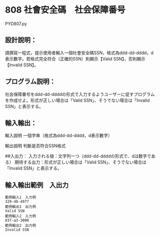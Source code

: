 #  808 社會安全碼　社会保障番号
PYD807.py
## 設計說明：
請撰寫一程式，提示使用者輸入一個社會安全碼SSN，格式為ddd-dd-dddd，d表示數字。若格式完全符合（正確的SSN）則顯示【Valid SSN】，否則顯示【Invalid SSN】。
## プログラム説明：
社会保障番号をddd-dd-ddddの形式で入力するようユーザーに促すプログラムを作成せよ。形式が正しい場合は「Valid SSN」、そうでない場合は「Invalid SSN」と表示する。

## 輸入輸出：
輸入說明
一個字串（格式為ddd-dd-dddd，d表示數字）

輸出說明
判斷是否符合SSN格式

##入出力：
入力される値：文字列一つ（ddd-dd-ddddの形式で、dは数字である）
期待する出力：形式が正しい場合は「Valid SSN」、そうでない場合は「Invalid SSN」と表示する。

## 輸入輸出範例　入出力
```
範例輸入1　入力例
329-48-4977
範例輸出1　出力例
Valid SSN
範例輸入2　入力例
837-a3-3000
範例輸出2　出力例
Invalid SSN
```
